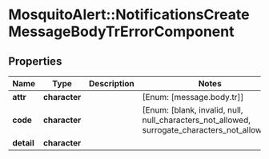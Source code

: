 # MosquitoAlert::NotificationsCreateMessageBodyTrErrorComponent


## Properties
Name | Type | Description | Notes
------------ | ------------- | ------------- | -------------
**attr** | **character** |  | [Enum: [message.body.tr]] 
**code** | **character** |  | [Enum: [blank, invalid, null, null_characters_not_allowed, surrogate_characters_not_allowed]] 
**detail** | **character** |  | 


